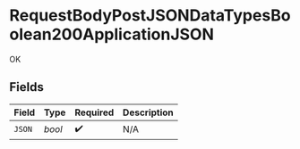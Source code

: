 # RequestBodyPostJSONDataTypesBoolean200ApplicationJSON

OK


## Fields

| Field              | Type               | Required           | Description        |
| ------------------ | ------------------ | ------------------ | ------------------ |
| `JSON`             | *bool*             | :heavy_check_mark: | N/A                |